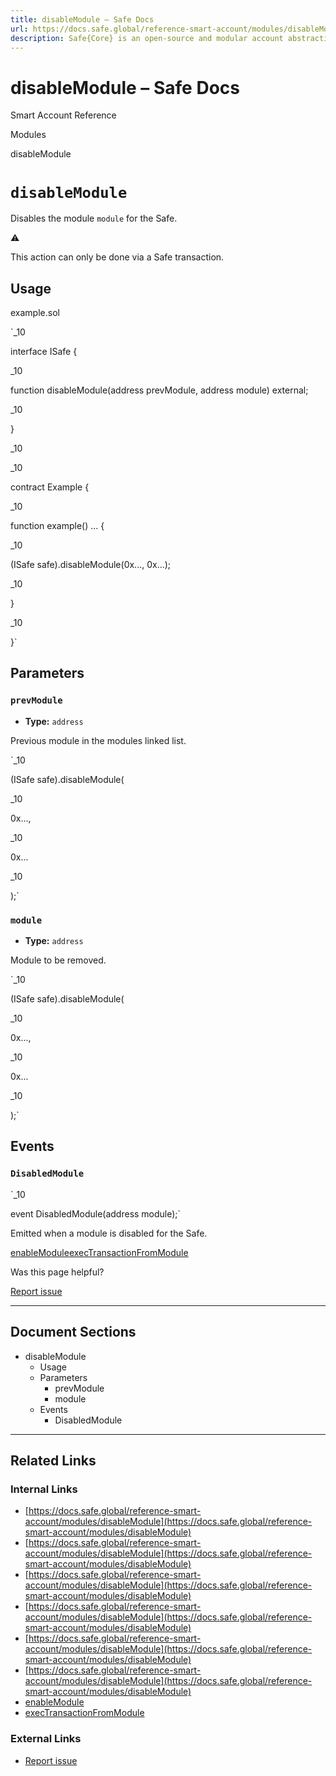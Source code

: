 ```yaml
---
title: disableModule – Safe Docs
url: https://docs.safe.global/reference-smart-account/modules/disableModule
description: Safe{Core} is an open-source and modular account abstraction stack. Learn about its features and how to use it.
---
```


# disableModule – Safe Docs

Smart Account Reference

Modules

disableModule

# `disableModule`

Disables the module `module` for the Safe.

⚠️

This action can only be done via a Safe transaction.

## Usage



example.sol

`_10

interface ISafe {

_10

function disableModule(address prevModule, address module) external;

_10

}

_10

_10

contract Example {

_10

function example() ... {

_10

(ISafe safe).disableModule(0x..., 0x...);

_10

}

_10

}`

## Parameters

### `prevModule`

- **Type:** `address`

Previous module in the modules linked list.

`_10

(ISafe safe).disableModule(

_10

0x...,

_10

0x...

_10

);`

### `module`

- **Type:** `address`

Module to be removed.

`_10

(ISafe safe).disableModule(

_10

0x...,

_10

0x...

_10

);`

## Events

### `DisabledModule`

`_10

event DisabledModule(address module);`

Emitted when a module is disabled for the Safe.

[enableModule](/reference-smart-account/modules/enableModule "enableModule")[execTransactionFromModule](/reference-smart-account/modules/execTransactionFromModule "execTransactionFromModule")

Was this page helpful?

[Report issue](https://github.com/safe-global/safe-docs/issues/new?assignees=&labels=nextra-feedback&projects=&template=nextra-feedback.yml&title=%5BFeedback%5D+)

---

## Document Sections

- disableModule
  - Usage
  - Parameters
    - prevModule
    - module
  - Events
    - DisabledModule

---

## Related Links

### Internal Links

- [https://docs.safe.global/reference-smart-account/modules/disableModule](https://docs.safe.global/reference-smart-account/modules/disableModule)
- [https://docs.safe.global/reference-smart-account/modules/disableModule](https://docs.safe.global/reference-smart-account/modules/disableModule)
- [https://docs.safe.global/reference-smart-account/modules/disableModule](https://docs.safe.global/reference-smart-account/modules/disableModule)
- [https://docs.safe.global/reference-smart-account/modules/disableModule](https://docs.safe.global/reference-smart-account/modules/disableModule)
- [https://docs.safe.global/reference-smart-account/modules/disableModule](https://docs.safe.global/reference-smart-account/modules/disableModule)
- [https://docs.safe.global/reference-smart-account/modules/disableModule](https://docs.safe.global/reference-smart-account/modules/disableModule)
- [enableModule](https://docs.safe.global/reference-smart-account/modules/enableModule)
- [execTransactionFromModule](https://docs.safe.global/reference-smart-account/modules/execTransactionFromModule)

### External Links

- [Report issue](https://github.com/safe-global/safe-docs/issues/new?assignees=&labels=nextra-feedback&projects=&template=nextra-feedback.yml&title=%5BFeedback%5D+)
